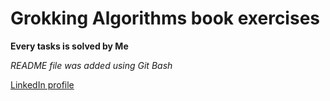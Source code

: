 # Grokking Algorithms book exercises

**Every tasks is solved by Me**


*README file was added using Git Bash*

[LinkedIn profile](https://www.linkedin.com/in/hazem-alkhamisi-265aa31a7/)